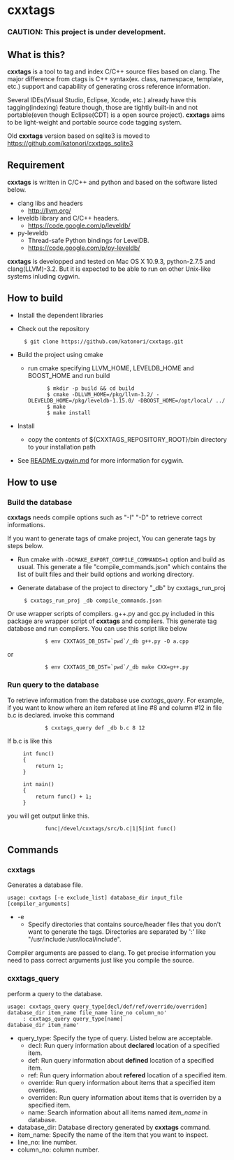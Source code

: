 cxxtags
=======

### CAUTION: This project is under development.

What is this?
------------------------
**cxxtags** is a tool to tag and index C/C++ source files based on clang. The major difference from ctags is
C++ syntax(ex. class, namespace, template, etc.) support and capability of generating cross reference information.

Several IDEs(Visual Studio, Eclipse, Xcode, etc.) already have this tagging(indexing) feature though, those are tightly
built-in and not portable(even though Eclipse(CDT) is a open source project). **cxxtags** aims to be light-weight and
portable source code tagging system.

Old **cxxtags** version based on sqlite3 is moved to https://github.com/katonori/cxxtags_sqlite3

Requirement
------------------------
**cxxtags** is written in C/C++ and python and based on the software listed below.

* clang libs and headers
    * http://llvm.org/
* leveldb library and C/C++ headers.
    * https://code.google.com/p/leveldb/
* py-leveldb
    * Thread-safe Python bindings for LevelDB. 
    * https://code.google.com/p/py-leveldb/

**cxxtags** is developped and tested on Mac OS X 10.9.3, python-2.7.5 and clang(LLVM)-3.2.
But it is expected to be able to run on other Unix-like systems inluding cygwin.

How to build
------------------------

* Install the dependent libraries
* Check out the repository

        $ git clone https://github.com/katonori/cxxtags.git

* Build the project using cmake
    * run cmake specifying LLVM\_HOME, LEVELDB\_HOME and BOOST\_HOME and run build

                $ mkdir -p build && cd build
                $ cmake -DLLVM_HOME=/pkg/llvm-3.2/ -DLEVELDB_HOME=/pkg/leveldb-1.15.0/ -DBOOST_HOME=/opt/local/ ../
                $ make
                $ make install

* Install
    * copy the contents of ${CXXTAGS\_REPOSITORY\_ROOT}/bin directory to your installation path

* See [README.cygwin.md](README.cygwin.md "") for more information for cygwin.

How to use
------------------------

### Build the database

**cxxtags** needs compile options such as "-I" "-D" to retrieve correct informations.

If you want to generate tags of cmake project, You can generate tags by steps below.

* Run cmake with `-DCMAKE_EXPORT_COMPILE_COMMANDS=1` option and build as usual. This generate a file "compile\_commands.json"
  which contains the list of built files and their build options and working directory.
* Generate database of the project to directory "\_db" by cxxtags\_run\_proj

        $ cxxtags_run_proj _db compile_commands.json

Or use wrapper scripts of compilers.
g++.py and gcc.py included in this package are wrapper script of **cxxtags** and compilers.
This generate tag database
and run compilers. You can use this script like below


                $ env CXXTAGS_DB_DST=`pwd`/_db g++.py -O a.cpp
                
or

                $ env CXXTAGS_DB_DST=`pwd`/_db make CXX=g++.py


### Run query to the database

To retrieve information from the database use *cxxtags_query*. 
For example, if you want to know where an item refered at line #8 and column #12 in file b.c is declared.
invoke this command

                $ cxxtags_query def _db b.c 8 12

If b.c is like this


         int func()
         {
             return 1;
         }

         int main()
         {
             return func() + 1;
         }


you will get output linke this.

                func|/devel/cxxtags/src/b.c|1|5|int func()


Commands
------------------------

### cxxtags
Generates a database file.

    usage: cxxtags [-e exclude_list] database_dir input_file [compiler_arguments]

* -e  
  * Specify directories that contains source/header files that you don't want to generate the tags. Directories are separated by ':' like "/usr/include:/usr/local/include".

Compiler arguments are passed to clang. To get precise information you need to pass correct arguments just like you compile the source.

### cxxtags\_query
perform a query to the database.

    usage: cxxtags_query query_type[decl/def/ref/override/overriden] database_dir item_name file_name line_no column_no'
         : cxxtags_query query_type[name]                                 database_dir item_name'

* query\_type: Specify the type of query. Listed below are acceptable.  
    * decl: Run query information about **declared** location of a specified item.
    * def: Run query information about **defined** location of a specified item.  
    * ref: Run query information about **refered** location of a specified item. 
    * override: Run query information about items that a specified item overrides.
    * overriden: Run query information about items that is overriden by a specified item.
    * name: Search information about all items named *item\_name* in database.
* database\_dir: Database directory generated by **cxxtags** command.  
* item\_name: Specify the name of the item that you want to inspect.  
* line\_no: line number.
* column\_no: column number.
